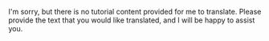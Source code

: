 I'm sorry, but there is no tutorial content provided for me to translate. Please provide the text that you would like translated, and I will be happy to assist you.